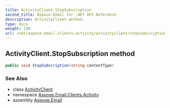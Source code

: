 ```yaml
---
title: ActivityClient.StopSubscription
second_title: Aspose.Email for .NET API Reference
description: ActivityClient method. 
type: docs
weight: 130
url: /net/aspose.email.clients.activity/activityclient/stopsubscription/
---
```

## ActivityClient.StopSubscription method

```csharp
public void StopSubscription(string contentType)
```

### See Also

* class [ActivityClient](../)
* namespace [Aspose.Email.Clients.Activity](../../activityclient/)
* assembly [Aspose.Email](../../../)


